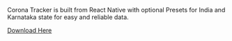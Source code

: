 Corona Tracker is built from React Native with optional Presets for India and Karnataka state for easy and reliable data.

[Download Here](https://github.com/JohnX4321/corona_tracker/releases/download/v1.0.1/corona_tracker_v1_01.apk)
